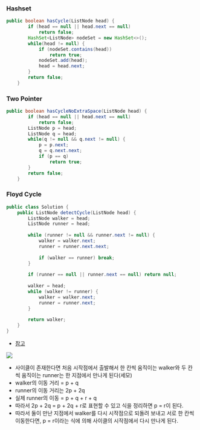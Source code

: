 ### Hashset

```java
public boolean hasCycle(ListNode head) {
		if (head == null || head.next == null)
			return false;
		HashSet<ListNode> nodeSet = new HashSet<>();
		while(head != null) {
			if (nodeSet.contains(head))
				return true;
			nodeSet.add(head);
			head = head.next;
		}
		return false;
	}
```


### Two Pointer

```java
public boolean hasCycleNoExtraSpace(ListNode head) {
		if (head == null || head.next == null) 
			return false;
		ListNode p = head;
		ListNode q = head;
		while(q != null && q.next != null) {
			p = p.next;
			q = q.next.next;
			if (p == q)
				return true;
		}
		return false;
	}
```


### Floyd Cycle

```java
public class Solution {
    public ListNode detectCycle(ListNode head) {
        ListNode walker = head;
        ListNode runner = head;
        
        while (runner != null && runner.next != null) {
            walker = walker.next;
            runner = runner.next.next;
            
            if (walker == runner) break;
        }
        
        if (runner == null || runner.next == null) return null;
        
        walker = head;
        while (walker != runner) {
            walker = walker.next;
            runner = runner.next;
        }
        
        return walker;
    }
}
```
- [참고](https://mhwan.tistory.com/67)

![](https://img1.daumcdn.net/thumb/R1280x0/?scode=mtistory2&fname=https%3A%2F%2Fblog.kakaocdn.net%2Fdn%2Ft4Fiv%2FbtsfdXaQwT9%2Fs8968wsJYf0jJwqRiyI4rk%2Fimg.png)
- 사이클이 존재한다면 처음 시작점에서 출발해서 한 칸씩 움직이는 walker와 두 칸씩 움직이는 runner는 한 지점에서 만나게 된다(세모)
- walker의 이동 거리 = p + q
- runner의 이동 거리는 2p + 2q
- 실제 runner의 이동 = p + q + r + q
- 따라서 2p + 2q = p + 2q + r로 표현할 수 있고 식을 정리하면 p = r이 된다.
- 따라서 둘이 만난 지점에서 walker를 다시 시작점으로 되돌려 보내고 서로 한 칸씩 이동한다면, p = r이라는 식에 의해 사이클의 시작점에서 다시 만나게 된다.